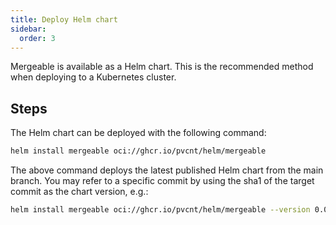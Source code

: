 ```yaml
---
title: Deploy Helm chart
sidebar:
  order: 3
---
```


Mergeable is available as a Helm chart.
This is the recommended method when deploying to a Kubernetes cluster.

## Steps

The Helm chart can be deployed with the following command:

```bash
helm install mergeable oci://ghcr.io/pvcnt/helm/mergeable
```

The above command deploys the latest published Helm chart from the main branch.
You may refer to a specific commit by using the sha1 of the target commit as the chart version, e.g.:

```bash
helm install mergeable oci://ghcr.io/pvcnt/helm/mergeable --version 0.0.81
```